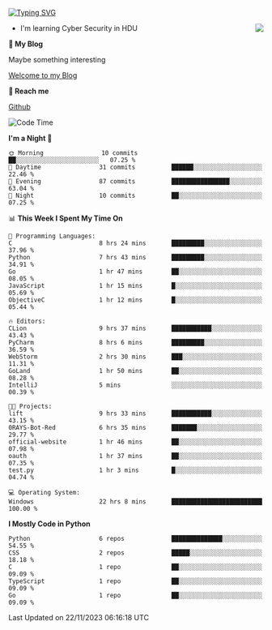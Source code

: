 [![Typing SVG](https://readme-typing-svg.herokuapp.com?font=Fira+Code&pause=1000&random=false&width=450&height=60&lines=Hello+%F0%9F%91%8B%F0%9F%8F%BB;I'm+JBNRZ)](https://git.io/typing-svg)

<a href="#">
  <img align="right" src="https://github-readme-stats.vercel.app/api?username=JBNRZ&show_icons=true&bg_color=15,f2f7fd,E0EAFC" />
</a>

- I'm learning Cyber Security in HDU

 **🌱 My Blog**

Maybe something interesting

[Welcome to my Blog](https://jbnrz.com.cn/)

 **💬 Reach me** 

[Github](https://github.com/JBNRZ)


<!--START_SECTION:waka-->
![Code Time](http://img.shields.io/badge/Code%20Time-110%20hrs%2010%20mins-blue)

**I'm a Night 🦉** 

```text
🌞 Morning                10 commits          ██░░░░░░░░░░░░░░░░░░░░░░░   07.25 % 
🌆 Daytime                31 commits          ██████░░░░░░░░░░░░░░░░░░░   22.46 % 
🌃 Evening                87 commits          ████████████████░░░░░░░░░   63.04 % 
🌙 Night                  10 commits          ██░░░░░░░░░░░░░░░░░░░░░░░   07.25 % 
```


📊 **This Week I Spent My Time On** 

```text
💬 Programming Languages: 
C                        8 hrs 24 mins       █████████░░░░░░░░░░░░░░░░   37.96 % 
Python                   7 hrs 43 mins       █████████░░░░░░░░░░░░░░░░   34.91 % 
Go                       1 hr 47 mins        ██░░░░░░░░░░░░░░░░░░░░░░░   08.05 % 
JavaScript               1 hr 15 mins        █░░░░░░░░░░░░░░░░░░░░░░░░   05.69 % 
ObjectiveC               1 hr 12 mins        █░░░░░░░░░░░░░░░░░░░░░░░░   05.44 % 

🔥 Editors: 
CLion                    9 hrs 37 mins       ███████████░░░░░░░░░░░░░░   43.43 % 
PyCharm                  8 hrs 6 mins        █████████░░░░░░░░░░░░░░░░   36.59 % 
WebStorm                 2 hrs 30 mins       ███░░░░░░░░░░░░░░░░░░░░░░   11.31 % 
GoLand                   1 hr 50 mins        ██░░░░░░░░░░░░░░░░░░░░░░░   08.28 % 
IntelliJ                 5 mins              ░░░░░░░░░░░░░░░░░░░░░░░░░   00.39 % 

🐱‍💻 Projects: 
lift                     9 hrs 33 mins       ███████████░░░░░░░░░░░░░░   43.15 % 
0RAYS-Bot-Red            6 hrs 35 mins       ███████░░░░░░░░░░░░░░░░░░   29.77 % 
official-website         1 hr 46 mins        ██░░░░░░░░░░░░░░░░░░░░░░░   07.98 % 
oauth                    1 hr 37 mins        ██░░░░░░░░░░░░░░░░░░░░░░░   07.35 % 
test.py                  1 hr 3 mins         █░░░░░░░░░░░░░░░░░░░░░░░░   04.74 % 

💻 Operating System: 
Windows                  22 hrs 8 mins       █████████████████████████   100.00 % 
```

**I Mostly Code in Python** 

```text
Python                   6 repos             ██████████████░░░░░░░░░░░   54.55 % 
CSS                      2 repos             █████░░░░░░░░░░░░░░░░░░░░   18.18 % 
C                        1 repo              ██░░░░░░░░░░░░░░░░░░░░░░░   09.09 % 
TypeScript               1 repo              ██░░░░░░░░░░░░░░░░░░░░░░░   09.09 % 
Go                       1 repo              ██░░░░░░░░░░░░░░░░░░░░░░░   09.09 % 
```




 Last Updated on 22/11/2023 06:16:18 UTC
<!--END_SECTION:waka-->
